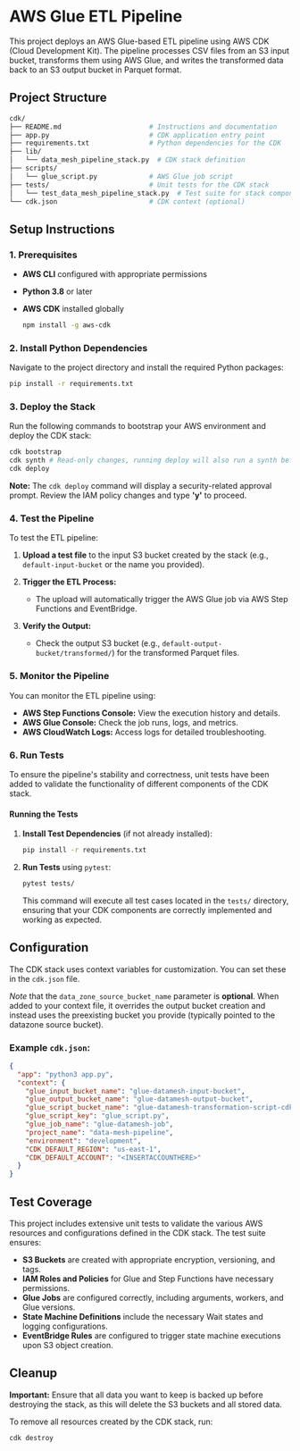 # AWS Glue ETL Pipeline

This project deploys an AWS Glue-based ETL pipeline using AWS CDK (Cloud Development Kit). The pipeline processes CSV files from an S3 input bucket, transforms them using AWS Glue, and writes the transformed data back to an S3 output bucket in Parquet format.
 
## Project Structure

```bash
cdk/
├── README.md                      # Instructions and documentation
├── app.py                         # CDK application entry point
├── requirements.txt               # Python dependencies for the CDK
├── lib/
│   └── data_mesh_pipeline_stack.py  # CDK stack definition
├── scripts/
│   └── glue_script.py             # AWS Glue job script
├── tests/                         # Unit tests for the CDK stack
│   └── test_data_mesh_pipeline_stack.py  # Test suite for stack components
└── cdk.json                       # CDK context (optional)
```

## Setup Instructions

### 1. Prerequisites

- **AWS CLI** configured with appropriate permissions
- **Python 3.8** or later
- **AWS CDK** installed globally

  ```bash
  npm install -g aws-cdk
  ```

### 2. Install Python Dependencies

Navigate to the project directory and install the required Python packages:

```bash
pip install -r requirements.txt
```

### 3. Deploy the Stack

Run the following commands to bootstrap your AWS environment and deploy the CDK stack:

```bash
cdk bootstrap
cdk synth # Read-only changes, running deploy will also run a synth before it deploys
cdk deploy
```

**Note:** The `cdk deploy` command will display a security-related approval prompt. Review the IAM policy changes and type **'y'** to proceed.

### 4. Test the Pipeline

To test the ETL pipeline:

1. **Upload a test file** to the input S3 bucket created by the stack (e.g., `default-input-bucket` or the name you provided).

2. **Trigger the ETL Process:**
    - The upload will automatically trigger the AWS Glue job via AWS Step Functions and EventBridge.

3. **Verify the Output:**
    - Check the output S3 bucket (e.g., `default-output-bucket/transformed/`) for the transformed Parquet files.

### 5. Monitor the Pipeline

You can monitor the ETL pipeline using:

- **AWS Step Functions Console:** View the execution history and details.
- **AWS Glue Console:** Check the job runs, logs, and metrics.
- **AWS CloudWatch Logs:** Access logs for detailed troubleshooting.

### 6. Run Tests

To ensure the pipeline's stability and correctness, unit tests have been added to validate the functionality of different components of the CDK stack.

#### Running the Tests

1. **Install Test Dependencies** (if not already installed):

   ```bash
   pip install -r requirements.txt
   ```

2. **Run Tests** using `pytest`:

   ```bash
   pytest tests/
   ```

   This command will execute all test cases located in the `tests/` directory, ensuring that your CDK components are correctly implemented and working as expected.

## Configuration

The CDK stack uses context variables for customization. You can set these in the `cdk.json` file.

*Note* that the `data_zone_source_bucket_name` parameter is **optional**. When added to your context file, it overrides the output bucket creation and instead uses the preexisting bucket you provide (typically pointed to the datazone source bucket).

### Example `cdk.json`:

```json
{
  "app": "python3 app.py",
  "context": {
    "glue_input_bucket_name": "glue-datamesh-input-bucket",
    "glue_output_bucket_name": "glue-datamesh-output-bucket",
    "glue_script_bucket_name": "glue-datamesh-transformation-script-cdk",
    "glue_script_key": "glue_script.py",
    "glue_job_name": "glue-datamesh-job",
    "project_name": "data-mesh-pipeline",
    "environment": "development",
    "CDK_DEFAULT_REGION": "us-east-1",
    "CDK_DEFAULT_ACCOUNT": "<INSERTACCOUNTHERE>"
  }
}
```

## Test Coverage

This project includes extensive unit tests to validate the various AWS resources and configurations defined in the CDK stack. The test suite ensures:

- **S3 Buckets** are created with appropriate encryption, versioning, and tags.
- **IAM Roles and Policies** for Glue and Step Functions have necessary permissions.
- **Glue Jobs** are configured correctly, including arguments, workers, and Glue versions.
- **State Machine Definitions** include the necessary Wait states and logging configurations.
- **EventBridge Rules** are configured to trigger state machine executions upon S3 object creation.

## Cleanup

**Important:** Ensure that all data you want to keep is backed up before destroying the stack, as this will delete the S3 buckets and all stored data.

To remove all resources created by the CDK stack, run:

```bash
cdk destroy
```
